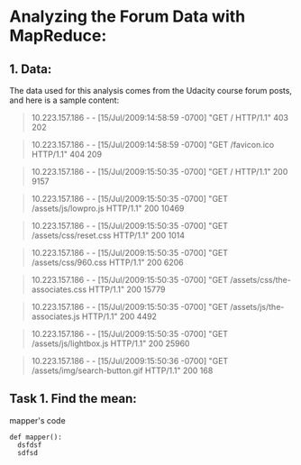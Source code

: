 # Analyzing the Forum Data with MapReduce:

## 1. Data:
The data used for this analysis comes from the Udacity course forum posts, and here is a sample content:

> 10.223.157.186 - - [15/Jul/2009:14:58:59 -0700] "GET / HTTP/1.1" 403 202

> 10.223.157.186 - - [15/Jul/2009:14:58:59 -0700] "GET /favicon.ico HTTP/1.1" 404 209

> 10.223.157.186 - - [15/Jul/2009:15:50:35 -0700] "GET / HTTP/1.1" 200 9157

> 10.223.157.186 - - [15/Jul/2009:15:50:35 -0700] "GET /assets/js/lowpro.js HTTP/1.1" 200 10469

> 10.223.157.186 - - [15/Jul/2009:15:50:35 -0700] "GET /assets/css/reset.css HTTP/1.1" 200 1014

> 10.223.157.186 - - [15/Jul/2009:15:50:35 -0700] "GET /assets/css/960.css HTTP/1.1" 200 6206

> 10.223.157.186 - - [15/Jul/2009:15:50:35 -0700] "GET /assets/css/the-associates.css HTTP/1.1" 200 15779

> 10.223.157.186 - - [15/Jul/2009:15:50:35 -0700] "GET /assets/js/the-associates.js HTTP/1.1" 200 4492

> 10.223.157.186 - - [15/Jul/2009:15:50:35 -0700] "GET /assets/js/lightbox.js HTTP/1.1" 200 25960

> 10.223.157.186 - - [15/Jul/2009:15:50:36 -0700] "GET /assets/img/search-button.gif HTTP/1.1" 200 168

## Task 1. Find the mean:
mapper's code
```
def mapper():
  dsfdsf
  sdfsd
```
